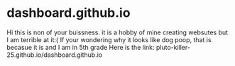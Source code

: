 # dashboard.github.io
Hi this is non of your buissness.
it is a hobby of mine creating websutes but I am terrible at it:(
If your wondering why it looks like dog poop, that is becasue it is and I am in 5th grade
Here is the link:
pluto-killer-25.github.io/dashboard.github.io
